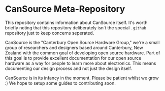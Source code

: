 # CanSource Meta-Repository

This repository contains information about CanSource itself. It's worth briefly noting that this
repository deliberately isn't the special `.github` repository just to keep concerns seperated.

CanSource is the "Canterbury Open Source Hardware Group," we're a small group of researchers and
designers based around Canterbury, New Zealand with the common goal of developing open source
hardware. Part of this goal is to provide excellent documentation for our open source hardware as
a way for people to learn more about electronics. This means documenting our design process and
not just the design itself.

CanSource is in its infancy in the moment. Please be patient whilst we grow :) We hope to setup
some guides to contributing soon.
